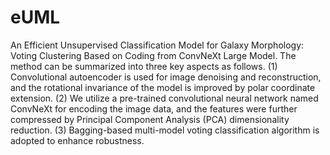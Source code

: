 # eUML
An Efficient Unsupervised Classification Model for Galaxy Morphology: Voting Clustering Based on Coding from ConvNeXt Large Model. 
The method   can be summarized into three key aspects as follows. 
(1) Convolutional autoencoder is used for image denoising and reconstruction, and the rotational invariance of the model is improved by polar coordinate extension. 
(2) We utilize a pre-trained convolutional neural network named ConvNeXt for encoding the image data, 
    and the features were further compressed by Principal Component Analysis (PCA) dimensionality reduction. 
(3) Bagging-based multi-model voting classification algorithm is adopted to enhance robustness. 
